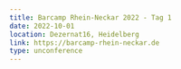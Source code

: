 ```yaml
---
title: Barcamp Rhein-Neckar 2022 - Tag 1
date: 2022-10-01
location: Dezernat16, Heidelberg
link: https://barcamp-rhein-neckar.de
type: unconference
---
```

